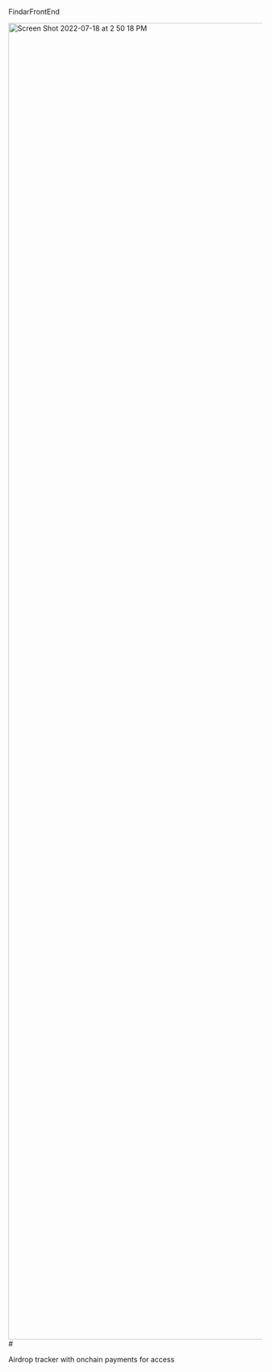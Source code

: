 FindarFrontEnd

<img width="2610" alt="Screen Shot 2022-07-18 at 2 50 18 PM" src="https://github.com/bodino/FndairFrontend/assets/914117/9a114d0f-c60a-483d-83a5-69cab32ac163"># 

Airdrop tracker with onchain payments for access 
